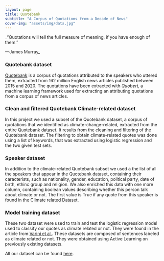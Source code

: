 ```yaml
---
layout: page
title: Quotebank
subtitle: "A Corpus of Quotations from a Decade of News"
cover-img: "assets/img/data.jpg"
---
```


_“Quotations will tell the full measure of meaning, if you have enough of them.” 

—James Murray_

### Quotebank dataset 
[Quotebank](https://dl.acm.org/doi/10.1145/3437963.3441760) is a corpus of quotations attributed to the speakers who uttered them, extracted from 162 million English news articles published between 2015 and 2020. The quotations have been extracted with _Quobert_, a machine learning framework used for extracting an attributing quotations from a corpus of news articles.

### Clean and filtered Quotebank Climate-related dataset
In this project we used a subset of the Quotebank dataset, a corpus of quotations that we identified as climate-change-related, extracted from the entire Quotebank dataset. It results from the cleaning and filtering of the Quotebank dataset. The filtering to obtain climate-related quotes was done using a list of keywords, that was extracted using logistic regression and the two given test sets.

### Speaker dataset
In addition to the climate-related Quotebank subset we used a  the list of all the speakers that appear in the Quotebank dataset, containing their caracterists, such as nationality, gender, education, political party, date of birth, ethinc group and religion. We also enriched this data with one more column, containing boolean values describing whether this person talk about climate or not. The first value is True if any quote from this speaker is found in the Climate related Dataset.

### Model training dataset
These two dataset were used to train and test the logistic regression model used to classify our quotes as climate related or not. They were found in the article from [Varini et al.](https://arxiv.org/abs/2012.00483). These datasets are composed of sentences labeled as climate related or not. They were obtained using Active Learning on previously existing datasets. 



All our dataset can be found [here](https://drive.google.com/drive/folders/1kafZtuinbhqQUU2syhdQeBHnJ9_C5E6E?usp=sharing).

